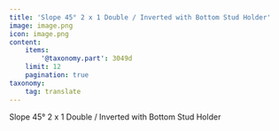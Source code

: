 ```yaml
---
title: 'Slope 45° 2 x 1 Double / Inverted with Bottom Stud Holder'
image: image.png
icon: image.png
content:
    items:
        '@taxonomy.part': 3049d
    limit: 12
    pagination: true
taxonomy:
    tag: translate
---
```


Slope 45° 2 x 1 Double / Inverted with Bottom Stud Holder
